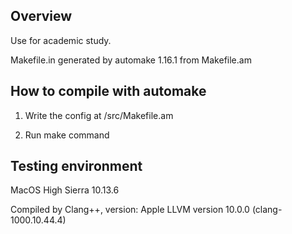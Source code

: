 ## Overview

Use for academic study.

Makefile.in generated by automake 1.16.1 from Makefile.am

## How to compile with automake

1. Write the config at /src/Makefile.am

2. Run make command



## Testing environment

MacOS High Sierra 10.13.6

Compiled by Clang++, version: Apple LLVM version 10.0.0 (clang-1000.10.44.4)
